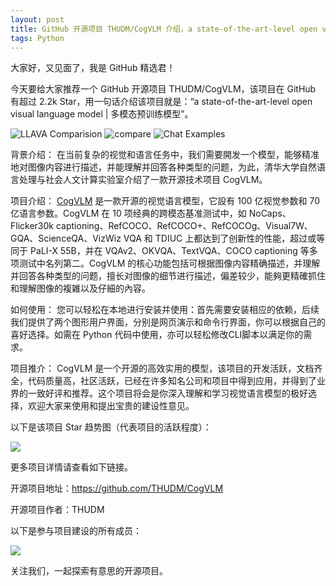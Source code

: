 ```yaml
---
layout: post
title: GitHub 开源项目 THUDM/CogVLM 介绍，a state-of-the-art-level open visual language model | 多模态预训练模型
tags: Python
---
```


大家好，又见面了，我是 GitHub 精选君！

今天要给大家推荐一个 GitHub 开源项目 THUDM/CogVLM，该项目在 GitHub 有超过 2.2k Star，用一句话介绍该项目就是：“a state-of-the-art-level open visual language model | 多模态预训练模型”。


![LLAVA Comparision](https://raw.githubusercontent.com/THUDM/CogVLM/master/assets/llava-comparison-min.png)
![compare](https://raw.githubusercontent.com/THUDM/CogVLM/master/assets/compare.png)
![Chat Examples](https://raw.githubusercontent.com/THUDM/CogVLM/master/assets/chat.png)



背景介绍：
在当前复杂的视觉和语言任务中，我们需要開发一个模型，能够精准地对图像内容进行描述，并能理解并回答各种类型的问题，为此，清华大学自然语言处理与社会人文计算实验室介绍了一款开源技术项目 CogVLM。

项目介绍：
[ CogVLM](https://github.com/THUDM/CogVLM) 是一款开源的视觉语言模型，它設有 100 亿视觉参数和 70 亿语言参数。CogVLM 在 10 项经典的跨模态基准测试中，如 NoCaps、Flicker30k captioning、RefCOCO、RefCOCO+、RefCOCOg、Visual7W、GQA、ScienceQA、VizWiz VQA 和 TDIUC 上都达到了创新性的性能，超过或等同于 PaLI-X 55B，并在 VQAv2、OKVQA、TextVQA、COCO captioning 等多项测试中名列第二。CogVLM 的核心功能包括可根据图像内容精确描述，并理解并回答各种类型的问题，擅长对图像的细节进行描述，偏差较少，能夠更精確抓住和理解图像的複雑以及仔細的內容。

如何使用：
您可以轻松在本地进行安装并使用：首先需要安装相应的依赖，后续我们提供了两个图形用户界面，分别是网页演示和命令行界面，你可以根据自己的喜好选择。如需在 Python 代码中使用，亦可以轻松修改CLI脚本以满足你的需求。

项目推介：
CogVLM 是一个开源的高效实用的模型，该项目的开发活跃，文档齐全，代码质量高，社区活跃，已经在许多知名公司和项目中得到应用，并得到了业界的一致好评和推荐。这个项目将会是你深入理解和学习视觉语言模型的极好选择，欢迎大家来使用和提出宝贵的建设性意见。


以下是该项目 Star 趋势图（代表项目的活跃程度）：

![](https://api.star-history.com/svg?repos=THUDM/CogVLM&type=Timeline)

更多项目详情请查看如下链接。

开源项目地址：https://github.com/THUDM/CogVLM 

开源项目作者：THUDM

以下是参与项目建设的所有成员：

![](https://contrib.rocks/image?repo=THUDM/CogVLM)

关注我们，一起探索有意思的开源项目。

